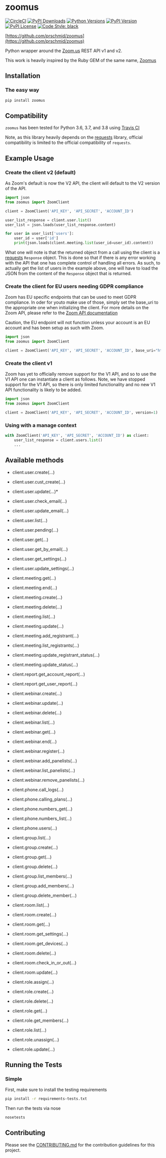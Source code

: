 # zoomus

[![CircleCI](https://dl.circleci.com/status-badge/img/gh/prschmid/zoomus/tree/main.svg?style=shield)](https://dl.circleci.com/status-badge/redirect/gh/prschmid/zoomus/tree/main)
[![PyPI Downloads](https://img.shields.io/pypi/dm/zoomus)](https://pypi.org/project/zoomus/)
[![Python Versions](https://img.shields.io/pypi/pyversions/zoomus)](https://pypi.org/project/zoomus/)
[![PyPI Version](https://img.shields.io/pypi/v/zoomus)](https://pypi.org/project/zoomus/)
[![PyPI License](https://img.shields.io/pypi/l/zoomus)](https://pypi.org/project/zoomus/)
[![Code Style: black](https://img.shields.io/badge/code%20style-black-000000.svg)](https://github.com/psf/black/)

[https://github.com/prschmid/zoomus](https://github.com/prschmid/zoomus)

Python wrapper around the [Zoom.us](http://zoom.us) REST API v1 and v2.

This work is heavily inspired by the Ruby GEM of the same name, [Zoomus](https://github.com/mllocs/zoomus)

## Installation

### The easy way

```sh
pip install zoomus
```

## Compatibility

`zoomus` has been tested for Python 3.6, 3.7, and 3.8 using [Travis CI](https://travis-ci.com/github/prschmid/zoomus)

Note, as this library heavily depends on the [requests](https://pypi.org/project/requests/) library, official compatibility is limited to the official compatibility of `requests`.

## Example Usage

### Create the client v2 (default)

As Zoom's default is now the V2 API, the client will default to the V2 version of the API.

```python
import json
from zoomus import ZoomClient

client = ZoomClient('API_KEY', 'API_SECRET', 'ACCOUNT_ID')

user_list_response = client.user.list()
user_list = json.loads(user_list_response.content)

for user in user_list['users']:
    user_id = user['id']
    print(json.loads(client.meeting.list(user_id=user_id).content))
```

What one will note is that the returned object from a call using the client is a [requests](https://pypi.org/project/requests/) `Response` object. This is done so that if there is any error working with the API that one has complete control of handling all errors. As such, to actually get the list of users in the example above, one will have to load the JSON from the content of the `Response` object that is returned.

### Create the client for EU users needing GDPR compliance

Zoom has EU specific endpoints that can be used to meet GDPR compliance. In oder for youto make use of those, simply set the base_uri to the appropriate one when initializing the client. For more details on the Zoom API, please refer to the [Zoom API documentation](https://marketplace.zoom.us/docs/api-reference/introduction)

Caution, the EU endpoint will not function unless your account is an EU account and has been setup as such with Zoom.

```python
import json
from zoomus import ZoomClient

client = ZoomClient('API_KEY', 'API_SECRET', 'ACCOUNT_ID', base_uri="https://eu01api-www4local.zoom.us/v2")
```

### Create the client v1

Zoom has yet to officially remove support for the V1 API, and so to use the V1 API one can instantiate a client as follows. Note, we have stopped support for the V1 API, so there is only limited functionality and no new V1 API functionality is likely to be added.

```python
import json
from zoomus import ZoomClient

client = ZoomClient('API_KEY', 'API_SECRET', 'ACCOUNT_ID', version=1)
```

### Using with a manage context

```python
with ZoomClient('API_KEY', 'API_SECRET', 'ACCOUNT_ID') as client:
    user_list_response = client.users.list()
    ...
```

## Available methods

* client.user.create(...)
* client.user.cust_create(...)
* client.user.update(...)*
* client.user.check_email(...)
* client.user.update_email(...)
* client.user.list(...)
* client.user.pending(...)
* client.user.get(...)
* client.user.get_by_email(...)
* client.user.get_settings(...)
* client.user.update_settings(...)

* client.meeting.get(...)
* client.meeting.end(...)
* client.meeting.create(...)
* client.meeting.delete(...)
* client.meeting.list(...)
* client.meeting.update(...)
* client.meeting.add_registrant(...)
* client.meeting.list_registrants(...)
* client.meeting.update_registrant_status(...)
* client.meeting.update_status(...)

* client.report.get_account_report(...)
* client.report.get_user_report(...)

* client.webinar.create(...)
* client.webinar.update(...)
* client.webinar.delete(...)
* client.webinar.list(...)
* client.webinar.get(...)
* client.webinar.end(...)
* client.webinar.register(...)
* client.webinar.add_panelists(...)
* client.webinar.list_panelists(...)
* client.webinar.remove_panelists(...)

* client.phone.call_logs(...)
* client.phone.calling_plans(...)
* client.phone.numbers_get(...)
* client.phone.numbers_list(...)
* client.phone.users(...)

* client.group.list(...)
* client.group.create(...)
* client.group.get(...)
* client.group.delete(...)
* client.group.list_members(...)
* client.group.add_members(...)
* client.group.delete_member(...)

* client.room.list(...)
* client.room.create(...)
* client.room.get(...)
* client.room.get_settings(...)
* client.room.get_devices(...)
* client.room.delete(...)
* client.room.check_in_or_out(...)
* client.room.update(...)

* client.role.assign(...)
* client.role.create(...)
* client.role.delete(...)
* client.role.get(...)
* client.role.get_members(...)
* client.role.list(...)
* client.role.unassign(...)
* client.role.update(...)

## Running the Tests

### Simple

First, make sure to install the testing requirements

```sh
pip install -r requirements-tests.txt
```

Then run the tests via nose

```sh
nosetests
```

## Contributing

Please see the [CONTRIBUTING.md](./CONTRIBUTING.md) for the contribution guidelines for this project.
